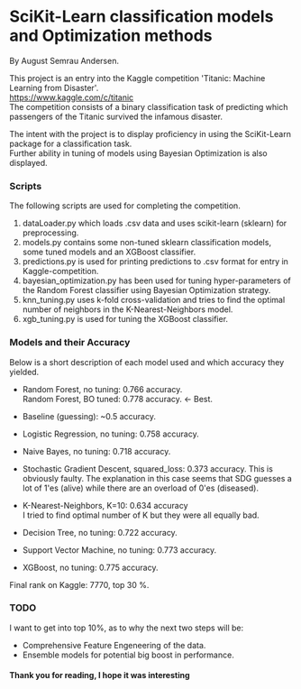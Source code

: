 # SciKit-Learn classification models and Optimization methods
By August Semrau Andersen.

This project is an entry into the Kaggle competition 'Titanic: Machine Learning from Disaster'.  
https://www.kaggle.com/c/titanic  
The competition consists of a binary classification task of predicting which passengers of the Titanic survived the infamous disaster.

The intent with the project is to display proficiency in using the SciKit-Learn package for a classification task.  
Further ability in tuning of models using Bayesian Optimization is also displayed.


### Scripts
The following scripts are used for completing the competition.
 
1. dataLoader.py which loads .csv data and uses scikit-learn (sklearn) for preprocessing. 
2. models.py contains some non-tuned sklearn classification models, some tuned models and an XGBoost classifier.
3. predictions.py is used for printing predictions to .csv format for entry in Kaggle-competition.
4. bayesian_optimization.py has been used for tuning hyper-parameters of the Random Forest classifier using Bayesian Optimization strategy.
5. knn_tuning.py uses k-fold cross-validation and tries to find the optimal number of neighbors in the K-Nearest-Neighbors model.
6. xgb_tuning.py is used for tuning the XGBoost classifier.


### Models and their Accuracy
Below is a short description of each model used and which accuracy they yielded.

- Random Forest, no tuning: 0.766 accuracy.  
Random Forest, BO tuned: 0.778 accuracy. <- Best.

- Baseline (guessing): ~0.5 accuracy.

- Logistic Regression, no tuning: 0.758 accuracy.

- Naive Bayes, no tuning: 0.718 accuracy.

- Stochastic Gradient Descent, squared_loss: 0.373 accuracy.
This is obviously faulty.
The explanation in this case seems that SDG guesses a lot of 1'es (alive) while there are an overload of 0'es (diseased).

- K-Nearest-Neighbors, K=10: 0.634 accuracy  
I tried to find optimal number of K but they were all equally bad.

- Decision Tree, no tuning: 0.722 accuracy.

- Support Vector Machine, no tuning: 0.773 accuracy.

- XGBoost, no tuning: 0.775 accuracy.


Final rank on Kaggle: 7770, top 30 %.

### TODO
I want to get into top 10%, as to why the next two steps will be:  

- Comprehensive Feature Engeneering of the data.
- Ensemble models for potential big boost in performance.

#### Thank you for reading, I hope it was interesting
